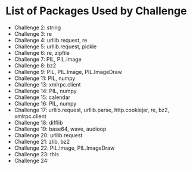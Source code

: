 # List of Packages Used by Challenge

- Challenge 2: string
- Challenge 3: re
- Challenge 4: urllib.request, re
- Challenge 5: urllib.request, pickle
- Challenge 6: re, zipfile
- Challenge 7: PIL, PIL.Image
- Challenge 8: bz2
- Challenge 9: PIL, PIL.Image, PIL.ImageDraw
- Challenge 11: PIL, numpy
- Challenge 13: xmlrpc.client
- Challenge 14: PIL, numpy
- Challenge 15: calendar
- Challenge 16: PIL, numpy
- Challenge 17: urllib.request, urllib.parse, http.cookiejar, re, bz2, xmlrpc.client
- Challenge 18: difflib
- Challenge 19: base64, wave, audioop
- Challenge 20: urllib.request
- Challenge 21: zlib, bz2
- Challenge 22: PIL.Image, PIL.ImageDraw
- Challenge 23: this
- Challenge 24:
